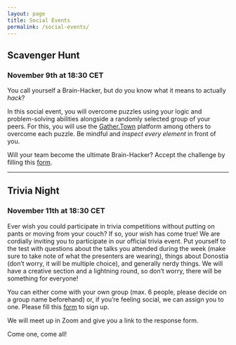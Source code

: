 ```yaml
---
layout: page
title: Social Events
permalink: /social-events/
---
```


## Scavenger Hunt

### November 9th at 18:30 CET

You call yourself a Brain-Hacker, but do you know what it means to actually <em>hack</em>?

In this social event, you will overcome puzzles using your logic and problem-solving abilities alongside a randomly selected group of your peers. For this, you will use the <a href="https://gather.town/app/hpxMx2sGBNztQgGZ/BHD2020">Gather.Town</a> platform among others to overcome each puzzle. Be mindful and <em>inspect every element </em><!-- >Finding the first clue will be a treat! Look for it where you get something to eat. Write this number because you will need it: 39 <-->in front of you.

Will your team become the ultimate Brain-Hacker? Accept the challenge by filling this <a href="https://forms.gle/ssoFwaukbjdnBFKu5">form</a>.

---

## Trivia Night

### November 11th at 18:30 CET

Ever wish you could participate in trivia competitions without putting on pants or moving from your couch? If so, your wish has come true! We are cordially inviting you to participate in our official trivia event. Put yourself to the test with questions about the talks you attended during the week (make sure to take note of what the presenters are wearing), things about Donostia (don’t worry, it will be multiple choice), and generally nerdy things. We will have a creative section and a lightning round, so don’t worry, there will be something for everyone!

You can either come with your own group (max. 6 people, please decide on a group name beforehand) or, if you’re feeling social, we can assign you to one. Please fill this <a href="https://forms.gle/ssoFwaukbjdnBFKu5">form</a> to sign up.

We will meet up in Zoom and give you a link to the response form.

Come one, come all!
